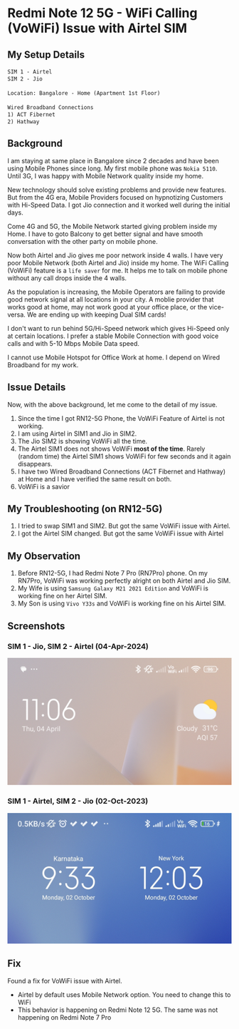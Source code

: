# Redmi Note 12 5G - WiFi Calling (VoWiFi) Issue with Airtel SIM

## My Setup Details 
```
SIM 1 - Airtel 
SIM 2 - Jio 

Location: Bangalore - Home (Apartment 1st Floor)

Wired Broadband Connections 
1) ACT Fibernet
2) Hathway
```

## Background
I am staying at same place in Bangalore since 2 decades and have been using Mobile Phones since long.  My first mobile phone was `Nokia 5110`.  Until 3G, I was happy with Mobile Network quality inside my home.

New technology should solve existing problems and provide new features. But from the 4G era, Mobile Providers focused on hypnotizing Customers with Hi-Speed Data.  I got Jio connection and it worked well during the initial days. 

Come 4G and 5G, the Mobile Network started giving problem inside my Home. I have to goto Balcony to get better signal and have smooth conversation with the other party on mobile phone.

Now both Airtel and Jio gives me poor network inside 4 walls.  I have very poor Mobile Network (both Airtel and Jio) inside my home.  The WiFi Calling (VoWiFi) feature is a `life saver` for me.  It helps me to talk on mobile phone without any call drops inside the 4 walls.

As the population is increasing, the Mobile Operators are failing to provide good network signal at all locations in your city.  A moblie provider that works good at home, may not work good at your office place, or the vice-versa.  We are ending up with keeping Dual SIM cards!

I don't want to run behind 5G/Hi-Speed network which gives Hi-Speed only at certain locations. I prefer a stable Mobile Connection with good voice calls and with 5-10 Mbps Mobile Data speed. 

I cannot use Mobile Hotspot for Office Work at home. I depend on Wired Broadband for my work. 

## Issue Details
Now, with the above background, let me come to the detail of my issue.
1. Since the time I got RN12-5G Phone, the VoWiFi Feature of Airtel is not working.
1. I am using Airtel in SIM1 and Jio in SIM2.
1. The Jio SIM2 is showing VoWiFi all the time.
1. The Airtel SIM1 does not shows VoWiFi **most of the time**.  Rarely (random time) the Airtel SIM1 shows VoWiFi for few seconds and it again disappears.
1. I have two Wired Broadband Connections (ACT Fibernet and Hathway) at Home and I have verified the same result on both. 
1. VoWiFi is a savior 

## My Troubleshooting (on RN12-5G)
1. I tried to swap SIM1 and SIM2. But got the same VoWiFi issue with  Airtel.
1. I got the Airtel SIM changed.  But got the same VoWiFi issue with Airtel 

## My Observation
1. Before RN12-5G, I had Redmi Note 7 Pro (RN7Pro) phone. On my RN7Pro, VoWiFi was working perfectly alright on both Airtel and Jio SIM.
1. My Wife is using `Samsung Galaxy M21 2021 Edition` and VoWiFi is working fine on her Airtel SIM.
1. My Son is using `Vivo Y33s` and VoWiFi is working fine on his Airtel SIM.


## Screenshots 

### SIM 1 - Jio, SIM 2 - Airtel (04-Apr-2024)
![Image](./images/RN12-5G-VoWiFi-20240404-1106.jpg)

### SIM 1 - Airtel, SIM 2 - Jio (02-Oct-2023)
![Image](./images/RN12-5G-VoWiFi-20231002-0933.jpg)

## Fix 
Found a fix for VoWiFi issue with Airtel. 
- Airtel by default uses Mobile Network option.  You need to change this to WiFi 
- This behavior is happening on Redmi Note 12 5G. The same was not happening on Redmi Note 7 Pro 